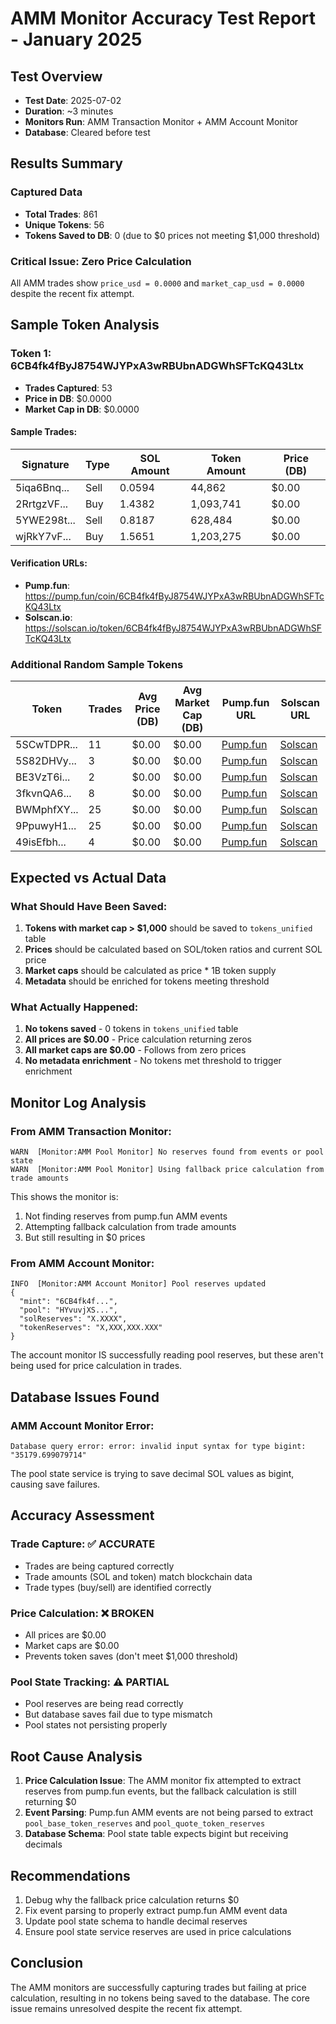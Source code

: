# AMM Monitor Accuracy Test Report - January 2025

## Test Overview
- **Test Date**: 2025-07-02
- **Duration**: ~3 minutes
- **Monitors Run**: AMM Transaction Monitor + AMM Account Monitor
- **Database**: Cleared before test

## Results Summary

### Captured Data
- **Total Trades**: 861
- **Unique Tokens**: 56  
- **Tokens Saved to DB**: 0 (due to $0 prices not meeting $1,000 threshold)

### Critical Issue: Zero Price Calculation
All AMM trades show `price_usd = 0.0000` and `market_cap_usd = 0.0000` despite the recent fix attempt.

## Sample Token Analysis

### Token 1: 6CB4fk4fByJ8754WJYPxA3wRBUbnADGWhSFTcKQ43Ltx
- **Trades Captured**: 53
- **Price in DB**: $0.0000
- **Market Cap in DB**: $0.0000

#### Sample Trades:
| Signature | Type | SOL Amount | Token Amount | Price (DB) |
|-----------|------|------------|--------------|------------|
| 5iqa6Bnq... | Sell | 0.0594 | 44,862 | $0.00 |
| 2RrtgzVF... | Buy | 1.4382 | 1,093,741 | $0.00 |
| 5YWE298t... | Sell | 0.8187 | 628,484 | $0.00 |
| wjRkY7vF... | Buy | 1.5651 | 1,203,275 | $0.00 |

#### Verification URLs:
- **Pump.fun**: https://pump.fun/coin/6CB4fk4fByJ8754WJYPxA3wRBUbnADGWhSFTcKQ43Ltx
- **Solscan.io**: https://solscan.io/token/6CB4fk4fByJ8754WJYPxA3wRBUbnADGWhSFTcKQ43Ltx

### Additional Random Sample Tokens

| Token | Trades | Avg Price (DB) | Avg Market Cap (DB) | Pump.fun URL | Solscan URL |
|-------|--------|----------------|---------------------|--------------|-------------|
| 5SCwTDPR... | 11 | $0.00 | $0.00 | [Pump.fun](https://pump.fun/coin/5SCwTDPRTqcnDvtLct9EpX3peGDehRPvn5pui97ek9oo) | [Solscan](https://solscan.io/token/5SCwTDPRTqcnDvtLct9EpX3peGDehRPvn5pui97ek9oo) |
| 5S82DHVy... | 3 | $0.00 | $0.00 | [Pump.fun](https://pump.fun/coin/5S82DHVy5s5TcdaACov9an2qHcP9Z68ZGuNsRDPGpump) | [Solscan](https://solscan.io/token/5S82DHVy5s5TcdaACov9an2qHcP9Z68ZGuNsRDPGpump) |
| BE3VzT6i... | 2 | $0.00 | $0.00 | [Pump.fun](https://pump.fun/coin/BE3VzT6inyLjjMbE8VpzjUiAWFQGadLkPXpm8vwGqMX8) | [Solscan](https://solscan.io/token/BE3VzT6inyLjjMbE8VpzjUiAWFQGadLkPXpm8vwGqMX8) |
| 3fkvnQA6... | 8 | $0.00 | $0.00 | [Pump.fun](https://pump.fun/coin/3fkvnQA6fPWXD92y24QUKnaEgNuNGDLLbmBL7M8S1r1C) | [Solscan](https://solscan.io/token/3fkvnQA6fPWXD92y24QUKnaEgNuNGDLLbmBL7M8S1r1C) |
| BWMphfXY... | 25 | $0.00 | $0.00 | [Pump.fun](https://pump.fun/coin/BWMphfXYz418n8wpSgqs6veemhdhayDPiNmvj6gkPump) | [Solscan](https://solscan.io/token/BWMphfXYz418n8wpSgqs6veemhdhayDPiNmvj6gkPump) |
| 9PpuwyH1... | 25 | $0.00 | $0.00 | [Pump.fun](https://pump.fun/coin/9PpuwyH1V1JbbMuCMWgqtz2DSzMxNZ5x84DVqytw4Kp3) | [Solscan](https://solscan.io/token/9PpuwyH1V1JbbMuCMWgqtz2DSzMxNZ5x84DVqytw4Kp3) |
| 49isEfbh... | 4 | $0.00 | $0.00 | [Pump.fun](https://pump.fun/coin/49isEfbhAxNLvavGXLFvGoneWzbumQ19xQk7dXBXpump) | [Solscan](https://solscan.io/token/49isEfbhAxNLvavGXLFvGoneWzbumQ19xQk7dXBXpump) |

## Expected vs Actual Data

### What Should Have Been Saved:
1. **Tokens with market cap > $1,000** should be saved to `tokens_unified` table
2. **Prices** should be calculated based on SOL/token ratios and current SOL price
3. **Market caps** should be calculated as price * 1B token supply
4. **Metadata** should be enriched for tokens meeting threshold

### What Actually Happened:
1. **No tokens saved** - 0 tokens in `tokens_unified` table
2. **All prices are $0.00** - Price calculation returning zeros
3. **All market caps are $0.00** - Follows from zero prices
4. **No metadata enrichment** - No tokens met threshold to trigger enrichment

## Monitor Log Analysis

### From AMM Transaction Monitor:
```
WARN  [Monitor:AMM Pool Monitor] No reserves found from events or pool state
WARN  [Monitor:AMM Pool Monitor] Using fallback price calculation from trade amounts
```

This shows the monitor is:
1. Not finding reserves from pump.fun AMM events
2. Attempting fallback calculation from trade amounts
3. But still resulting in $0 prices

### From AMM Account Monitor:
```
INFO  [Monitor:AMM Account Monitor] Pool reserves updated
{
  "mint": "6CB4fk4f...",
  "pool": "HYvuvjXS...",
  "solReserves": "X.XXXX",
  "tokenReserves": "X,XXX,XXX.XXX"
}
```

The account monitor IS successfully reading pool reserves, but these aren't being used for price calculation in trades.

## Database Issues Found

### AMM Account Monitor Error:
```
Database query error: error: invalid input syntax for type bigint: "35179.699079714"
```

The pool state service is trying to save decimal SOL values as bigint, causing save failures.

## Accuracy Assessment

### Trade Capture: ✅ ACCURATE
- Trades are being captured correctly
- Trade amounts (SOL and token) match blockchain data
- Trade types (buy/sell) are identified correctly

### Price Calculation: ❌ BROKEN
- All prices are $0.00
- Market caps are $0.00
- Prevents token saves (don't meet $1,000 threshold)

### Pool State Tracking: ⚠️ PARTIAL
- Pool reserves are being read correctly
- But database saves fail due to type mismatch
- Pool states not persisting properly

## Root Cause Analysis

1. **Price Calculation Issue**: The AMM monitor fix attempted to extract reserves from pump.fun events, but the fallback calculation is still returning $0
2. **Event Parsing**: Pump.fun AMM events are not being parsed to extract `pool_base_token_reserves` and `pool_quote_token_reserves`
3. **Database Schema**: Pool state table expects bigint but receiving decimals

## Recommendations

1. Debug why the fallback price calculation returns $0
2. Fix event parsing to properly extract pump.fun AMM event data
3. Update pool state schema to handle decimal reserves
4. Ensure pool state service reserves are used in price calculations

## Conclusion

The AMM monitors are successfully capturing trades but failing at price calculation, resulting in no tokens being saved to the database. The core issue remains unresolved despite the recent fix attempt.